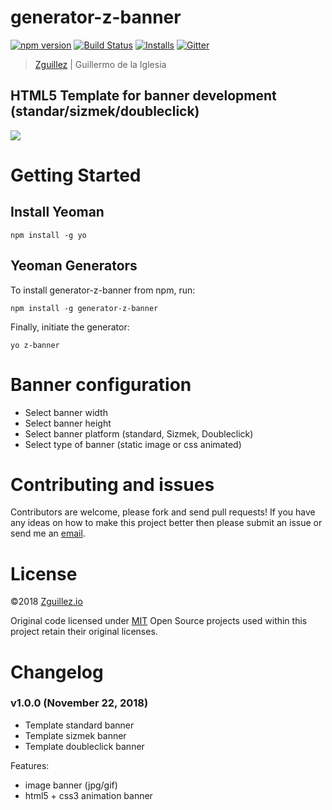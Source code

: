 # generator-z-banner

[![npm version](https://badge.fury.io/js/generator-z-banner.svg)](https://badge.fury.io/js/generator-z-banner)
[![Build Status](https://travis-ci.org/zguillez/generator-z-banner.svg)](https://travis-ci.org/zguillez/generator-z-banner)
[![Installs](https://img.shields.io/npm/dt/generator-z-banner.svg)](https://coveralls.io/r/zguillez/generator-z-banner)
[![Gitter](https://badges.gitter.im/zguillez/generator-z-banner.svg)](https://gitter.im/zguillez/generator-z-banner?utm_source=badge&utm_medium=badge&utm_campaign=pr-badge&utm_content=badge)

> [Zguillez](https://zguillez.io) | Guillermo de la Iglesia

## HTML5 Template for banner development (standar/sizmek/doubleclick)

![](http://zguillez.github.io/img/z-banner.png)

# Getting Started
## Install Yeoman

```
npm install -g yo
```

## Yeoman Generators
To install generator-z-banner from npm, run:

```
npm install -g generator-z-banner
```

Finally, initiate the generator:

```
yo z-banner
```

# Banner configuration
* Select banner width
* Select banner height
* Select banner platform (standard, Sizmek, Doubleclick)
* Select type of banner (static image or css animated)

# Contributing and issues
Contributors are welcome, please fork and send pull requests! If you have any ideas on how to make this project better then please submit an issue or send me an [email](mailto:mail@zguillez.io).

# License
©2018 [Zguillez.io](https://zguillez.io)

Original code licensed under [MIT](https://en.wikipedia.org/wiki/MIT_License) Open Source projects used within this project retain their original licenses.

# Changelog
### v1.0.0 (November 22, 2018)
- Template standard banner
- Template sizmek banner
- Template doubleclick banner

Features:

* image banner (jpg/gif)
* html5 + css3 animation banner
